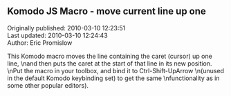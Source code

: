 ## Komodo JS Macro - move current line up one  
Originally published: 2010-03-10 12:23:51  
Last updated: 2010-03-10 12:24:43  
Author: Eric Promislow  
  
This Komodo macro moves the line containing the caret (cursor) up one line,\nand then puts the caret at the start of that line in its new position.\nPut the macro in your toolbox, and bind it to Ctrl-Shift-UpArrow\n(unused in the default Komodo keybinding set) to get the same\nfunctionality as in some other popular editors).
